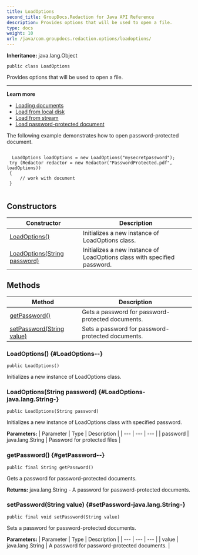 ```yaml
---
title: LoadOptions
second_title: GroupDocs.Redaction for Java API Reference
description: Provides options that will be used to open a file.
type: docs
weight: 10
url: /java/com.groupdocs.redaction.options/loadoptions/
---
```

**Inheritance:**
java.lang.Object
```
public class LoadOptions
```

Provides options that will be used to open a file.

--------------------

**Learn more**

 *  [Loading documents][]
 *  [Load from local disk][]
 *  [Load from stream][]
 *  [Load password-protected document][]

The following example demonstrates how to open password-protected document.

```

  LoadOptions loadOptions = new LoadOptions("mysecretpassword");
 try (Redactor redactor = new Redactor("PasswordProtected.pdf", loadOptions))
 {
     // work with document
 }
 
```


[Loading documents]: https://docs.groupdocs.com/redaction/java/loading-documents/
[Load from local disk]: https://docs.groupdocs.com/redaction/java/load-from-local-disc/
[Load from stream]: https://docs.groupdocs.com/redaction/java/load-from-stream/
[Load password-protected document]: https://docs.groupdocs.com/redaction/java/load-password-protected-file/
## Constructors

| Constructor | Description |
| --- | --- |
| [LoadOptions()](#LoadOptions--) | Initializes a new instance of LoadOptions class. |
| [LoadOptions(String password)](#LoadOptions-java.lang.String-) | Initializes a new instance of LoadOptions class with specified password. |
## Methods

| Method | Description |
| --- | --- |
| [getPassword()](#getPassword--) | Gets a password for password-protected documents. |
| [setPassword(String value)](#setPassword-java.lang.String-) | Sets a password for password-protected documents. |
### LoadOptions() {#LoadOptions--}
```
public LoadOptions()
```


Initializes a new instance of LoadOptions class.

### LoadOptions(String password) {#LoadOptions-java.lang.String-}
```
public LoadOptions(String password)
```


Initializes a new instance of LoadOptions class with specified password.

**Parameters:**
| Parameter | Type | Description |
| --- | --- | --- |
| password | java.lang.String | Password for protected files |

### getPassword() {#getPassword--}
```
public final String getPassword()
```


Gets a password for password-protected documents.

**Returns:**
java.lang.String - A password for password-protected documents.
### setPassword(String value) {#setPassword-java.lang.String-}
```
public final void setPassword(String value)
```


Sets a password for password-protected documents.

**Parameters:**
| Parameter | Type | Description |
| --- | --- | --- |
| value | java.lang.String | A password for password-protected documents. |

